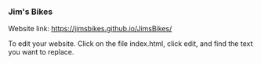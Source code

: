 ### Jim's Bikes

Website link: https://jimsbikes.github.io/JimsBikes/

To edit your website. Click on the file index.html, click edit, and find the text you want to replace.
